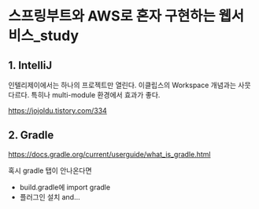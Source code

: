 # 스프링부트와 AWS로 혼자 구현하는 웹서비스_study



## 1. IntelliJ

인텔리제이에서는 하나의 프로젝트만 열린다. 이클립스의 Workspace 개념과는 사뭇 다르다. 특히나 multi-module 환경에서 효과가 좋다.

https://jojoldu.tistory.com/334



## 2. Gradle

https://docs.gradle.org/current/userguide/what_is_gradle.html

혹시 gradle 탭이 안나온다면

* build.gradle에 import gradle
* 플러그인 설치 and...

